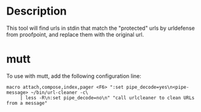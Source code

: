 # Description

This tool will find urls in stdin that match the "protected" urls by urldefense
from proofpoint, and replace them with the original url.

# mutt

To use with mutt, add the following configuration line:

```
macro attach,compose,index,pager <F6> ":set pipe_decode=yes\n<pipe-message> ~/bin/url-cleaner -c\
     | less -R\n:set pipe_decode=no\n" "call urlcleaner to clean URLs from a message"
```

